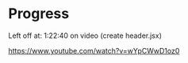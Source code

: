# Progress

Left off at: 1:22:40 on video (create header.jsx)

https://www.youtube.com/watch?v=wYpCWwD1oz0